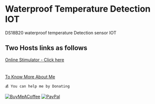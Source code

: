 # Waterproof Temperature Detection IOT
DS18B20 waterproof temperature Detection sensor IOT
## Two Hosts links as follows <br>
 [Online Stimulator - Click here](https://wokwi.com/projects/432758200180907009) 
 #
 [To Know More About Me](https://www.rohantkini.in/)

        
```💰 You can help me by Donating```

[![BuyMeACoffee](https://img.shields.io/badge/Buy%20Me%20a%20Coffee-ffdd00?style=for-the-badge&logo=buy-me-a-coffee&logoColor=black)](https://buymeacoffee.com/rohankini) [![PayPal](https://img.shields.io/badge/PayPal-00457C?style=for-the-badge&logo=paypal&logoColor=white)](https://paypal.me/RohanKinirk) 


